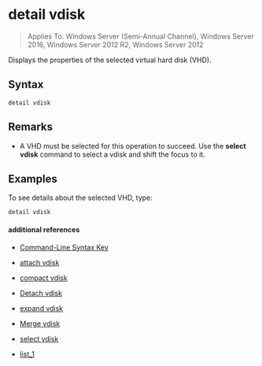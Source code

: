 # detail vdisk

>Applies To: Windows Server (Semi-Annual Channel), Windows Server 2016, Windows Server 2012 R2, Windows Server 2012

Displays the properties of the selected virtual hard disk \(VHD\).  
  
## Syntax  
  
```  
detail vdisk  
```  
  
## Remarks  
  
-   A VHD must be selected for this operation to succeed. Use the **select vdisk** command to select a vdisk and shift the focus to it.  
  
## <a name="BKMK_examples"></a>Examples  
To see details about the selected VHD, type:  
  
```  
detail vdisk  
```  
  
#### additional references  
  
-   [Command-Line Syntax Key](command-line-syntax-key.md)  
  
-   [attach vdisk](attach-vdisk.md)  
  
-   [compact vdisk](compact-vdisk.md)  
  
  
  
-   [Detach vdisk](detach-vdisk.md)  
  
-   [expand vdisk](expand-vdisk.md)  
  
-   [Merge vdisk](merge-vdisk.md)  
  
-   [select vdisk](select-vdisk.md)  
  
-   [list_1](list_1.md)  
  

